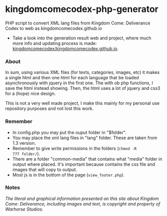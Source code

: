 # kingdomcomecodex-php-generator
PHP script to convert XML lang files from Kingdom Come: Deliverance Codex to web as kingdomcomecodex.github.io

* Take a look into the generation result web and project, where much more info and updating process is made: [kingdomcomecodex/kingdomcomecodex.github.io](https://github.com/kingdomcomecodex/kingdomcomecodex.github.io).

### About
In sum, using various XML files (for texts, categories, images, etc) it makes a single html and then one html for each language that be loaded asynchronously with jquery in the first one. The with ob php functions, I save the html instead showing. Then, the html uses a lot of jquery and css3 for a (hope) nice design.

This is not a very well made project, I make this mainly for my personal use repository purposes and not lost this work.

### Remember
* In config.php you may put the ouput folder in "$folder".
* You may place the xml lang files in "lang" folder. These are taken from 1.3 version.
* Remember to give write permissions in the folders (<code>chmod -R 777 folder/</code>).
* There are a folder "common-media" that contains what "media" folder in output where placed. It's important because contains the css file and images that will copy to output.
* Most js is in the bottom of the page (<code>view_footer.php</code>).

### Notes
*The literal and graphical information presented on this site about Kingdom Come: Deliverance, including images and text, is copyright and property of Warhorse Studios.*